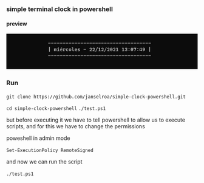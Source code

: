 ### simple terminal clock in powershell

#### preview
<img src="preview.jpg">

### Run
```git clone https://github.com/janselroa/simple-clock-powershell.git ```

```cd simple-clock-powershell```
```./test.ps1```

but before executing it we have to tell powershell to allow us to execute scripts, and for this we have to change the permissions

poweshell in admin mode

```Set-ExecutionPolicy RemoteSigned```

and now we can run the script

```./test.ps1```